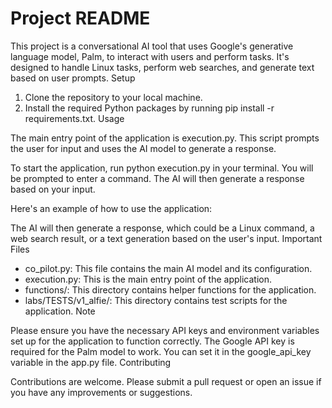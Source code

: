 # Project README   

This project is a conversational AI tool that uses Google's generative language model, Palm, to interact with users and perform tasks. It's designed to handle Linux tasks, perform web searches, and generate text based on user prompts.
Setup

1. Clone the repository to your local machine.
2. Install the required Python packages by running pip install -r requirements.txt.
Usage

The main entry point of the application is execution.py. This script prompts the user for input and uses the AI model to generate a response.

To start the application, run python execution.py in your terminal. You will be prompted to enter a command. The AI will then generate a response based on your input.

Here's an example of how to use the application:

The AI will then generate a response, which could be a Linux command, a web search result, or a text generation based on the user's input.
Important Files

- co_pilot.py: This file contains the main AI model and its configuration.
- execution.py: This is the main entry point of the application.
- functions/: This directory contains helper functions for the application.
- labs/TESTS/v1_alfie/: This directory contains test scripts for the application.
Note

Please ensure you have the necessary API keys and environment variables set up for the application to function correctly. The Google API key is required for the Palm model to work. You can set it in the google_api_key variable in the app.py file.
Contributing

Contributions are welcome. Please submit a pull request or open an issue if you have any improvements or suggestions.